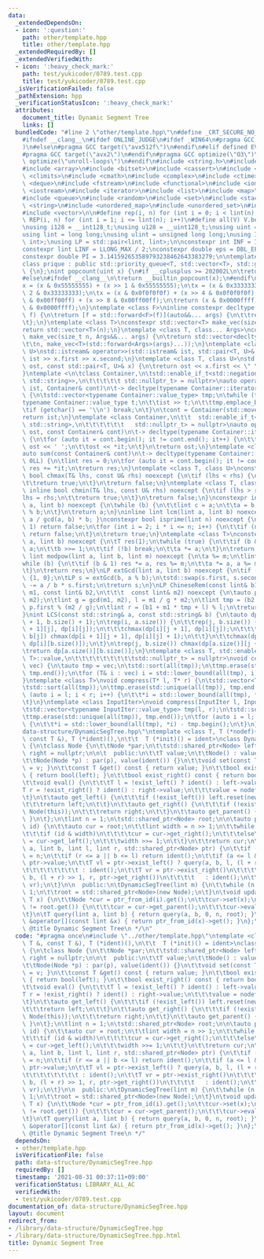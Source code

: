 ```yaml
---
data:
  _extendedDependsOn:
  - icon: ':question:'
    path: other/template.hpp
    title: other/template.hpp
  _extendedRequiredBy: []
  _extendedVerifiedWith:
  - icon: ':heavy_check_mark:'
    path: test/yukicoder/0789.test.cpp
    title: test/yukicoder/0789.test.cpp
  _isVerificationFailed: false
  _pathExtension: hpp
  _verificationStatusIcon: ':heavy_check_mark:'
  attributes:
    document_title: Dynamic Segment Tree
    links: []
  bundledCode: "#line 2 \"other/template.hpp\"\n#define _CRT_SECURE_NO_WARNINGS\n\
    #ifndef __clang__\n#ifdef ONLINE_JUDGE\n#ifdef _WIN64\n#pragma GCC target(\"avx2\"\
    )\n#else\n#pragma GCC target(\"avx512f\")\n#endif\n#elif defined EVAL\n#else\n\
    #pragma GCC target(\"avx2\")\n#endif\n#pragma GCC optimize(\"O3\")\n#pragma GCC\
    \ optimize(\"unroll-loops\")\n#endif\n#include <string.h>\n#include <algorithm>\n\
    #include <array>\n#include <bitset>\n#include <cassert>\n#include <cfloat>\n#include\
    \ <climits>\n#include <cmath>\n#include <complex>\n#include <ctime>\n#include\
    \ <deque>\n#include <fstream>\n#include <functional>\n#include <iomanip>\n#include\
    \ <iostream>\n#include <iterator>\n#include <list>\n#include <map>\n#include <memory>\n\
    #include <queue>\n#include <random>\n#include <set>\n#include <stack>\n#include\
    \ <string>\n#include <unordered_map>\n#include <unordered_set>\n#include <utility>\n\
    #include <vector>\n\n#define rep(i, n) for (int i = 0; i < lint(n); i++)\n#define\
    \ REP(i, n) for (int i = 1; i <= lint(n); i++)\n#define all(V) V.begin(), V.end()\n\
    \nusing i128 = __int128_t;\nusing u128 = __uint128_t;\nusing uint = unsigned int;\n\
    using lint = long long;\nusing ulint = unsigned long long;\nusing IP = std::pair<int,\
    \ int>;\nusing LP = std::pair<lint, lint>;\n\nconstexpr int INF = INT_MAX / 2;\n\
    constexpr lint LINF = LLONG_MAX / 2;\nconstexpr double eps = DBL_EPSILON * 10;\n\
    constexpr double PI = 3.141592653589793238462643383279;\n\ntemplate <class T>\n\
    class prique : public std::priority_queue<T, std::vector<T>, std::greater<T>>\
    \ {\n};\nint popcount(uint x) {\n#if __cplusplus >= 202002L\n\treturn std::popcount(x);\n\
    #else\n#ifndef __clang__\n\treturn __builtin_popcount(x);\n#endif\n#endif\n\t\
    x = (x & 0x55555555) + (x >> 1 & 0x55555555);\n\tx = (x & 0x33333333) + (x >>\
    \ 2 & 0x33333333);\n\tx = (x & 0x0f0f0f0f) + (x >> 4 & 0x0f0f0f0f);\n\tx = (x\
    \ & 0x00ff00ff) + (x >> 8 & 0x00ff00ff);\n\treturn (x & 0x0000ffff) + (x >> 16\
    \ & 0x0000ffff);\n}\ntemplate <class F>\ninline constexpr decltype(auto) lambda_fix(F&&\
    \ f) {\n\treturn [f = std::forward<F>(f)](auto&&... args) {\n\t\treturn f(f, std::forward<decltype(args)>(args)...);\n\
    \t};\n}\ntemplate <class T>\nconstexpr std::vector<T> make_vec(size_t n) {\n\t\
    return std::vector<T>(n);\n}\ntemplate <class T, class... Args>\nconstexpr auto\
    \ make_vec(size_t n, Args&&... args) {\n\treturn std::vector<decltype(make_vec<T>(args...))>(\n\
    \t\tn, make_vec<T>(std::forward<Args>(args)...));\n}\ntemplate <class T, class\
    \ U>\nstd::istream& operator>>(std::istream& ist, std::pair<T, U>& x) {\n\treturn\
    \ ist >> x.first >> x.second;\n}\ntemplate <class T, class U>\nstd::ostream& operator<<(std::ostream&\
    \ ost, const std::pair<T, U>& x) {\n\treturn ost << x.first << \" \" << x.second;\n\
    }\ntemplate <\n\tclass Container,\n\tstd::enable_if_t<std::negation_v<std::is_same<Container,\
    \ std::string>>,\n\t\t\t\t\t std::nullptr_t> = nullptr>\nauto operator>>(std::istream&\
    \ ist, Container& cont)\n\t-> decltype(typename Container::iterator(), std::cin)&\
    \ {\n\tstd::vector<typename Container::value_type> tmp;\n\twhile (true) {\n\t\t\
    typename Container::value_type t;\n\t\tist >> t;\n\t\ttmp.emplace_back(t);\n\t\
    \tif (getchar() == '\\n') break;\n\t}\n\tcont = Container(std::move(tmp));\n\t\
    return ist;\n}\ntemplate <class Container,\n\t\t  std::enable_if_t<!std::is_same_v<Container,\
    \ std::string>,\n\t\t\t\t\t\t   std::nullptr_t> = nullptr>\nauto operator<<(std::ostream&\
    \ ost, const Container& cont)\n\t-> decltype(typename Container::iterator(), std::cout)&\
    \ {\n\tfor (auto it = cont.begin(); it != cont.end(); it++) {\n\t\tif (it != cont.begin())\
    \ ost << ' ';\n\t\tost << *it;\n\t}\n\treturn ost;\n}\ntemplate <class Container>\n\
    auto sum(const Container& cont)\n\t-> decltype(typename Container::iterator(),\
    \ 0LL) {\n\tlint res = 0;\n\tfor (auto it = cont.begin(); it != cont.end(); it++)\
    \ res += *it;\n\treturn res;\n}\ntemplate <class T, class U>\nconstexpr inline\
    \ bool chmax(T& lhs, const U& rhs) noexcept {\n\tif (lhs < rhs) {\n\t\tlhs = rhs;\n\
    \t\treturn true;\n\t}\n\treturn false;\n}\ntemplate <class T, class U>\nconstexpr\
    \ inline bool chmin(T& lhs, const U& rhs) noexcept {\n\tif (lhs > rhs) {\n\t\t\
    lhs = rhs;\n\t\treturn true;\n\t}\n\treturn false;\n}\nconstexpr inline lint gcd(lint\
    \ a, lint b) noexcept {\n\twhile (b) {\n\t\tlint c = a;\n\t\ta = b;\n\t\tb = c\
    \ % b;\n\t}\n\treturn a;\n}\ninline lint lcm(lint a, lint b) noexcept { return\
    \ a / gcd(a, b) * b; }\nconstexpr bool isprime(lint n) noexcept {\n\tif (n ==\
    \ 1) return false;\n\tfor (int i = 2; i * i <= n; i++) {\n\t\tif (n % i == 0)\
    \ return false;\n\t}\n\treturn true;\n}\ntemplate <class T>\nconstexpr T mypow(T\
    \ a, lint b) noexcept {\n\tT res(1);\n\twhile (true) {\n\t\tif (b & 1) res *=\
    \ a;\n\t\tb >>= 1;\n\t\tif (!b) break;\n\t\ta *= a;\n\t}\n\treturn res;\n}\nconstexpr\
    \ lint modpow(lint a, lint b, lint m) noexcept {\n\ta %= m;\n\tlint res(1);\n\t\
    while (b) {\n\t\tif (b & 1) res *= a, res %= m;\n\t\ta *= a, a %= m, b >>= 1;\n\
    \t}\n\treturn res;\n}\nLP extGcd(lint a, lint b) noexcept {\n\tif (b == 0) return\
    \ {1, 0};\n\tLP s = extGcd(b, a % b);\n\tstd::swap(s.first, s.second);\n\ts.second\
    \ -= a / b * s.first;\n\treturn s;\n}\nLP ChineseRem(const lint& b1, const lint&\
    \ m1, const lint& b2,\n\t\t\t  const lint& m2) noexcept {\n\tauto p = extGcd(m1,\
    \ m2);\n\tlint g = gcd(m1, m2), l = m1 / g * m2;\n\tlint tmp = (b2 - b1) / g *\
    \ p.first % (m2 / g);\n\tlint r = (b1 + m1 * tmp + l) % l;\n\treturn {r, l};\n\
    }\nint LCS(const std::string& a, const std::string& b) {\n\tauto dp = make_vec<int>(a.size()\
    \ + 1, b.size() + 1);\n\trep(i, a.size()) {\n\t\trep(j, b.size()) {\n\t\t\tchmax(dp[i\
    \ + 1][j], dp[i][j]);\n\t\t\tchmax(dp[i][j + 1], dp[i][j]);\n\t\t\tif (a[i] ==\
    \ b[j]) chmax(dp[i + 1][j + 1], dp[i][j] + 1);\n\t\t}\n\t\tchmax(dp[i + 1][b.size()],\
    \ dp[i][b.size()]);\n\t}\n\trep(j, b.size()) chmax(dp[a.size()][j + 1], dp[a.size()][j]);\n\
    \treturn dp[a.size()][b.size()];\n}\ntemplate <class T, std::enable_if_t<std::is_convertible<int,\
    \ T>::value,\n\t\t\t\t\t\t\t\t\tstd::nullptr_t> = nullptr>\nvoid compress(std::vector<T>&\
    \ vec) {\n\tauto tmp = vec;\n\tstd::sort(all(tmp));\n\ttmp.erase(std::unique(all(tmp)),\
    \ tmp.end());\n\tfor (T& i : vec) i = std::lower_bound(all(tmp), i) - tmp.begin();\n\
    }\ntemplate <class T>\nvoid compress(T* l, T* r) {\n\tstd::vector<T> tmp(l, r);\n\
    \tstd::sort(all(tmp));\n\ttmp.erase(std::unique(all(tmp)), tmp.end());\n\tfor\
    \ (auto i = l; i < r; i++) {\n\t\t*i = std::lower_bound(all(tmp), *i) - tmp.begin();\n\
    \t}\n}\ntemplate <class InputIter>\nvoid compress(InputIter l, InputIter r) {\n\
    \tstd::vector<typename InputIter::value_type> tmp(l, r);\n\tstd::sort(all(tmp));\n\
    \ttmp.erase(std::unique(all(tmp)), tmp.end());\n\tfor (auto i = l; i < r; i++)\
    \ {\n\t\t*i = std::lower_bound(all(tmp), *i) - tmp.begin();\n\t}\n}\n#line 3 \"\
    data-structure/DynamicSegTree.hpp\"\ntemplate <class T, T (*nodef)(const T &,\
    \ const T &), T (*ident)(),\n\t\t  T (*init)() = ident>\nclass DynamicSegTree\
    \ {\n\tclass Node {\n\t\tNode *par;\n\t\tstd::shared_ptr<Node> left = nullptr,\
    \ right = nullptr;\n\n\t  public:\n\t\tT value;\n\t\tNode() : value(init()) {}\n\
    \t\tNode(Node *p) : par(p), value(ident()) {}\n\t\tvoid set(const T &v) { value\
    \ = v; }\n\t\tconst T &get() const { return value; }\n\t\tbool exist_left() const\
    \ { return bool(left); }\n\t\tbool exist_right() const { return bool(right); }\n\
    \t\tvoid eval() {\n\t\t\tT l = !exist_left() ? ident() : left->value;\n\t\t\t\
    T r = !exist_right() ? ident() : right->value;\n\t\t\tvalue = nodef(l, r);\n\t\
    \t}\n\t\tauto get_left() {\n\t\t\tif (!exist_left()) left.reset(new Node(this));\n\
    \t\t\treturn left;\n\t\t}\n\t\tauto get_right() {\n\t\t\tif (!exist_right()) right.reset(new\
    \ Node(this));\n\t\t\treturn right;\n\t\t}\n\t\tauto get_parent() { return par;\
    \ }\n\t};\n\tlint n = 1;\n\tstd::shared_ptr<Node> root;\n\n\tauto ptr_from_id(lint\
    \ id) {\n\t\tauto cur = root;\n\t\tlint width = n >> 1;\n\t\twhile (width) {\n\
    \t\t\tif (id & width)\n\t\t\t\tcur = cur->get_right();\n\t\t\telse\n\t\t\t\tcur\
    \ = cur->get_left();\n\t\t\twidth >>= 1;\n\t\t}\n\t\treturn cur;\n\t}\n\n\tT query(lint\
    \ a, lint b, lint l, lint r, std::shared_ptr<Node> ptr) {\n\t\tif (r == -1) r\
    \ = n;\n\t\tif (r <= a || b <= l) return ident();\n\t\tif (a <= l && r <= b) return\
    \ ptr->value;\n\t\tT vl = ptr->exist_left() ? query(a, b, l, (l + r) >> 1, ptr->get_left())\n\
    \t\t\t\t\t\t\t\t : ident();\n\t\tT vr = ptr->exist_right()\n\t\t\t\t   ? query(a,\
    \ b, (l + r) >> 1, r, ptr->get_right())\n\t\t\t\t   : ident();\n\t\treturn nodef(vl,\
    \ vr);\n\t}\n\n  public:\n\tDynamicSegTree(lint m) {\n\t\twhile (n < m) n <<=\
    \ 1;\n\t\troot = std::shared_ptr<Node>(new Node);\n\t}\n\tvoid update(lint i,\
    \ T x) {\n\t\tNode *cur = ptr_from_id(i).get();\n\t\tcur->set(x);\n\t\twhile (cur\
    \ != root.get()) {\n\t\t\tcur = cur->get_parent();\n\t\t\tcur->eval();\n\t\t}\n\
    \t}\n\tT query(lint a, lint b) { return query(a, b, 0, n, root); }\n\tconst T\
    \ &operator[](const lint &x) { return ptr_from_id(x)->get(); }\n};\n\n/**\n *\
    \ @title Dynamic Segment Tree\n */\n"
  code: "#pragma once\n#include \"../other/template.hpp\"\ntemplate <class T, T (*nodef)(const\
    \ T &, const T &), T (*ident)(),\n\t\t  T (*init)() = ident>\nclass DynamicSegTree\
    \ {\n\tclass Node {\n\t\tNode *par;\n\t\tstd::shared_ptr<Node> left = nullptr,\
    \ right = nullptr;\n\n\t  public:\n\t\tT value;\n\t\tNode() : value(init()) {}\n\
    \t\tNode(Node *p) : par(p), value(ident()) {}\n\t\tvoid set(const T &v) { value\
    \ = v; }\n\t\tconst T &get() const { return value; }\n\t\tbool exist_left() const\
    \ { return bool(left); }\n\t\tbool exist_right() const { return bool(right); }\n\
    \t\tvoid eval() {\n\t\t\tT l = !exist_left() ? ident() : left->value;\n\t\t\t\
    T r = !exist_right() ? ident() : right->value;\n\t\t\tvalue = nodef(l, r);\n\t\
    \t}\n\t\tauto get_left() {\n\t\t\tif (!exist_left()) left.reset(new Node(this));\n\
    \t\t\treturn left;\n\t\t}\n\t\tauto get_right() {\n\t\t\tif (!exist_right()) right.reset(new\
    \ Node(this));\n\t\t\treturn right;\n\t\t}\n\t\tauto get_parent() { return par;\
    \ }\n\t};\n\tlint n = 1;\n\tstd::shared_ptr<Node> root;\n\n\tauto ptr_from_id(lint\
    \ id) {\n\t\tauto cur = root;\n\t\tlint width = n >> 1;\n\t\twhile (width) {\n\
    \t\t\tif (id & width)\n\t\t\t\tcur = cur->get_right();\n\t\t\telse\n\t\t\t\tcur\
    \ = cur->get_left();\n\t\t\twidth >>= 1;\n\t\t}\n\t\treturn cur;\n\t}\n\n\tT query(lint\
    \ a, lint b, lint l, lint r, std::shared_ptr<Node> ptr) {\n\t\tif (r == -1) r\
    \ = n;\n\t\tif (r <= a || b <= l) return ident();\n\t\tif (a <= l && r <= b) return\
    \ ptr->value;\n\t\tT vl = ptr->exist_left() ? query(a, b, l, (l + r) >> 1, ptr->get_left())\n\
    \t\t\t\t\t\t\t\t : ident();\n\t\tT vr = ptr->exist_right()\n\t\t\t\t   ? query(a,\
    \ b, (l + r) >> 1, r, ptr->get_right())\n\t\t\t\t   : ident();\n\t\treturn nodef(vl,\
    \ vr);\n\t}\n\n  public:\n\tDynamicSegTree(lint m) {\n\t\twhile (n < m) n <<=\
    \ 1;\n\t\troot = std::shared_ptr<Node>(new Node);\n\t}\n\tvoid update(lint i,\
    \ T x) {\n\t\tNode *cur = ptr_from_id(i).get();\n\t\tcur->set(x);\n\t\twhile (cur\
    \ != root.get()) {\n\t\t\tcur = cur->get_parent();\n\t\t\tcur->eval();\n\t\t}\n\
    \t}\n\tT query(lint a, lint b) { return query(a, b, 0, n, root); }\n\tconst T\
    \ &operator[](const lint &x) { return ptr_from_id(x)->get(); }\n};\n\n/**\n *\
    \ @title Dynamic Segment Tree\n */"
  dependsOn:
  - other/template.hpp
  isVerificationFile: false
  path: data-structure/DynamicSegTree.hpp
  requiredBy: []
  timestamp: '2021-08-31 00:37:11+09:00'
  verificationStatus: LIBRARY_ALL_AC
  verifiedWith:
  - test/yukicoder/0789.test.cpp
documentation_of: data-structure/DynamicSegTree.hpp
layout: document
redirect_from:
- /library/data-structure/DynamicSegTree.hpp
- /library/data-structure/DynamicSegTree.hpp.html
title: Dynamic Segment Tree
---
```

